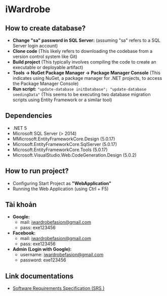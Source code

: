 # iWardrobe
## How to create database?
-   **Change "sa" password in SQL Server:** (assuming "sa" refers to a SQL Server login account)
-   **Clone code** (This likely refers to downloading the codebase from a version control system like Git)
-   **Build project** (This typically involves compiling the code to create an executable or deployable artifact)
-   **Tools -> NuGet Package Manager -> Package Manager Console** (This indicates using NuGet, a package manager for .NET projects, to access the Package Manager Console)
-   **Run script:** `"update-database initDatabase"; "update-database seedingData"` (This seems to be executing two database migration scripts using Entity Framework or a similar tool)
  
## Dependencies
- .NET 5
- Microsoft SQL Server (> 2014)
- MMicrosoft.EntityFrameworkCore.Design (5.0.17)
- Microsoft.EntityFrameworkCore.SqlServer (5.0.17)
- Microsoft.EntityFrameworkCore.Tools (5.0.17)
- Microsoft.VisualStudio.Web.CodeGeneration.Design (5.0.2)

## How to run project?
- Configuring Start Project as **"WebApplication"**
- Running the Web Application (using Ctrl + F5)

## Tài khoản
- **Google:**
  - mail: iwardrobefasion@gmail.com
  - pass: exe123456
- **Facebook:**
  - mail: iwardrobefasion@gmail.com
  - pass: exe123456
- **Admin (Login with Google):**
  - username: iwardrobefasion@gmail.com
  - password: exe123456
## Link documentations
 - [Software Requirements Specification (SRS )](https://docs.google.com/document/d/17YK8yWZdzPX3plhuRhdjk4wDUo_cBSKN/edit?fbclid=IwAR1kfA3R6KvTUfIC1mt2FoZi2hrCVKLgs8MXzNsJA4U679Qc1cG_w0uaMt0&pli=1)
  

